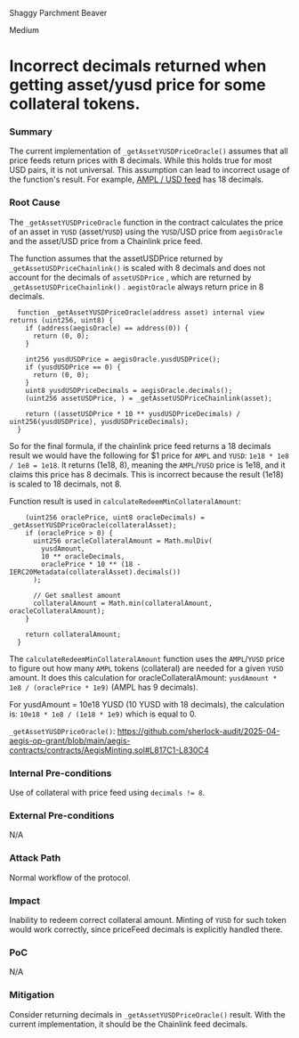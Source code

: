 Shaggy Parchment Beaver

Medium

# Incorrect decimals returned when getting asset/yusd price for some collateral tokens.

### Summary

The current implementation of `_getAssetYUSDPriceOracle()` assumes that all price feeds return prices with 8 decimals. While this holds true for most USD pairs, it is not universal. This assumption can lead to incorrect usage of the function's result. For example, [AMPL / USD feed](https://etherscan.io/address/0xe20CA8D7546932360e37E9D72c1a47334af57706#readContract) has 18 decimals.
### Root Cause

The `_getAssetYUSDPriceOracle` function in the contract calculates the price of an asset in `YUSD` (asset/`YUSD`) using the `YUSD`/USD price from `aegisOracle` and the asset/USD price from a Chainlink price feed.

The function assumes that the assetUSDPrice returned by `_getAssetUSDPriceChainlink()` is scaled with 8 decimals and does not account for the decimals of `assetUSDPrice` , which are returned by `_getAssetUSDPriceChainlink()` . `aegistOracle` always return price in 8 decimals.

```solidity
  function _getAssetYUSDPriceOracle(address asset) internal view returns (uint256, uint8) {
    if (address(aegisOracle) == address(0)) {
      return (0, 0);
    }

    int256 yusdUSDPrice = aegisOracle.yusdUSDPrice();
    if (yusdUSDPrice == 0) {
      return (0, 0);
    }
    uint8 yusdUSDPriceDecimals = aegisOracle.decimals();
    (uint256 assetUSDPrice, ) = _getAssetUSDPriceChainlink(asset);

    return ((assetUSDPrice * 10 ** yusdUSDPriceDecimals) / uint256(yusdUSDPrice), yusdUSDPriceDecimals);
  }
```


So for the final formula, if the chainlink price feed returns a 18 decimals result we would have the following for $1 price for `AMPL` and `YUSD`:
`1e18 * 1e8 / 1e8 = 1e18`. 
It returns (1e18, 8), meaning the `AMPL`/`YUSD` price is 1e18, and it claims this price has 8 decimals. This is incorrect because the result (1e18) is scaled to 18 decimals, not 8.

Function result is used in `calculateRedeemMinCollateralAmount`: 
```solidity
    (uint256 oraclePrice, uint8 oracleDecimals) = _getAssetYUSDPriceOracle(collateralAsset);
    if (oraclePrice > 0) {
      uint256 oracleCollateralAmount = Math.mulDiv(
        yusdAmount,
        10 ** oracleDecimals,
        oraclePrice * 10 ** (18 - IERC20Metadata(collateralAsset).decimals())
      );

      // Get smallest amount
      collateralAmount = Math.min(collateralAmount, oracleCollateralAmount);
    }

    return collateralAmount;
  }
```

The `calculateRedeemMinCollateralAmount` function uses the `AMPL`/`YUSD` price to figure out how many `AMPL` tokens (collateral) are needed for a given `YUSD` amount. It does this calculation for oracleCollateralAmount:
`yusdAmount * 1e8 / (oraclePrice * 1e9)` (AMPL has 9 decimals).

For yusdAmount = 10e18 YUSD (10 YUSD with 18 decimals), the calculation is:
`10e18 * 1e8 / (1e18 * 1e9)` which is equal to 0.

`_getAssetYUSDPriceOracle()`: https://github.com/sherlock-audit/2025-04-aegis-op-grant/blob/main/aegis-contracts/contracts/AegisMinting.sol#L817C1-L830C4

### Internal Pre-conditions

Use of collateral with price feed using `decimals != 8`.

### External Pre-conditions

N/A
### Attack Path

Normal workflow of the protocol.
### Impact

Inability to redeem correct collateral amount.
Minting of `YUSD` for such token would work correctly, since priceFeed decimals is explicitly handled there.
### PoC

N/A
### Mitigation

Consider returning decimals in `_getAssetYUSDPriceOracle()` result. With the current implementation, it should be the Chainlink feed decimals.